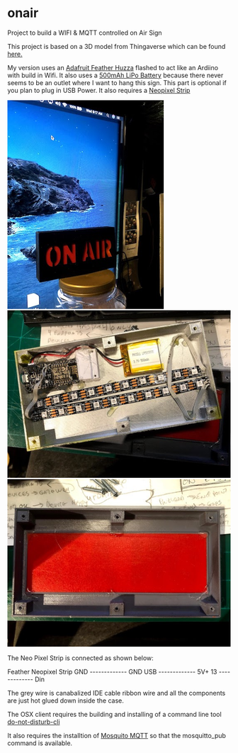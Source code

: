 # onair
Project to build a WIFI &amp; MQTT controlled on Air Sign

This project is based on a 3D model from Thingaverse which can be found [here.](https://www.thingiverse.com/thing:2847029)

My version uses an [Adafruit Feather Huzza](https://www.adafruit.com/product/2821) flashed to act like an Ardiino with build in Wifi.
It also uses a [500mAh LiPo Battery](https://www.adafruit.com/product/1578) because there never seems to be an outlet where I want to hang this sign. This part is optional if you plan to plug in USB Power.
It also requires a [Neopixel Strip](https://www.adafruit.com/product/1376?length=1)

![Finished Product](https://github.com/obiwan314/onair/blob/master/images/IMG_6416.jpg?raw=true "Picture of Finished product")
![Open Case](https://github.com/obiwan314/onair/blob/master/images/IMG_6405.jpg?raw=true "Inside view showing wiring.")
![Inside Front View](https://github.com/obiwan314/onair/blob/master/images/IMG_6406.jpg?raw=true "Inside front of case showing red plastic filter")

The Neo Pixel Strip is connected as shown below:

Feather          Neopixel Strip
GND ------------- GND
USB ------------- 5V+
13  ------------- Din

The grey wire is canabalized IDE cable ribbon wire and all the components are just hot glued down inside the case.

The OSX client requires the building and installing of a command line tool [do-not-disturb-cli](https://travis-ci.org/sindresorhus/do-not-disturb-cli)

It also requires the installtion of [Mosquito MQTT](https://mosquitto.org/) so that the mosquitto_pub command is available.
